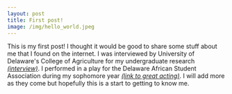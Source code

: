 ```yaml
---
layout: post
title: First post!
image: /img/hello_world.jpeg
---
```


This is my first post! I thought it would be good to share some stuff about me that I found on the internet. I was interviewed by University of Delaware's College of Agriculture for my undergraduate research [_(interview)_](https://canr.udel.edu/blog/ud-undergraduate-felix-ackon-studies-statistics-markov-chains/). I performed in a play for the Delaware African Student Association during my sophomore year [_(link to great acting)_](https://youtu.be/qCbCt_dbSTU?t=406). I will add more as they come but hopefully this is a start to getting to know me.
